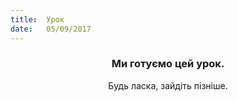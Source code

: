 ```yaml
---
title:  Урок
date:   05/09/2017
---
```


### <center>Ми готуємо цей урок.</center>
<center>Будь ласка, зайдіть пізніше.</center>